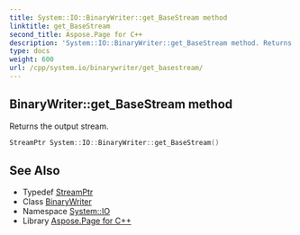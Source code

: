 ```yaml
---
title: System::IO::BinaryWriter::get_BaseStream method
linktitle: get_BaseStream
second_title: Aspose.Page for C++
description: 'System::IO::BinaryWriter::get_BaseStream method. Returns the output stream in C++.'
type: docs
weight: 600
url: /cpp/system.io/binarywriter/get_basestream/
---
```

## BinaryWriter::get_BaseStream method


Returns the output stream.

```cpp
StreamPtr System::IO::BinaryWriter::get_BaseStream()
```

## See Also

* Typedef [StreamPtr](../../../system/streamptr/)
* Class [BinaryWriter](../)
* Namespace [System::IO](../../)
* Library [Aspose.Page for C++](../../../)
